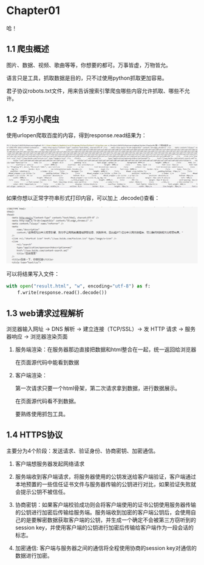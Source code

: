 # Chapter01

哈！

## 1.1 爬虫概述

图片、数据、视频、歌曲等等，你想要的都可。万事皆虚，万物皆允。

语言只是工具，抓取数据是目的，只不过使用python抓取更加容易。

君子协议robots.txt文件，用来告诉搜索引擎爬虫哪些内容允许抓取、哪些不允许。

## 1.2 手刃小爬虫

使用urlopen爬取百度的内容，得到response.read结果为：

![urlopen爬取百度](../photo/image1.png)

如果你想以正常字符串形式打印内容，可以加上 .decode()查看：

![decode()查看字符串结果](../photo/image2.png)

可以将结果写入文件：

```python
with open("result.html", "w", encoding="utf-8") as f:
    f.write(response.read().decode())
```

## 1.3 web请求过程解析

浏览器输入网址 → DNS 解析 → 建立连接（TCP/SSL）→ 发 HTTP 请求 → 服务器响应 → 浏览器渲染页面

1. 服务端渲染：在服务器那边直接把数据和html整合在一起，统一返回给浏览器

    在页面源代码中能看到数据

2. 客户端渲染：

    第一次请求只要一个html骨架，第二次请求拿到数据，进行数据展示。

    在页面源代码看不到数据。

    要熟练使用抓包工具。

## 1.4 HTTPS协议

主要分为4个阶段：发送请求、验证身份、协商密钥、加密通信。

1. 客户端想服务器发起网络请求

2. 服务端收到客户端请求，将服务器使用的公钥发送给客户端验证，客户端通过本地预置的一些信任证书文件与服务器传输的公钥进行对比，如果验证失败就会提示公钥不被信任。

3. 协商密钥：如果客户端校验成功则会将客户端使用的证书公钥使用服务器传输的公钥进行加密后传输给服务端。服务端收到加密的客户端公钥后，会使用自己的是要解密数据获取客户端的公钥，并生成一个确定不会被第三方窃听到的session key，并使用客户端的公钥进行加密后传输给客户端作为一段会话的标志。

4. 加密通信: 客户端与服务器之间的通信将全程使用协商的session key对通信的数据进行加密。